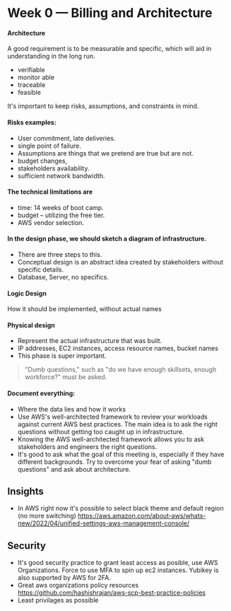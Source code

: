 # Week 0 — Billing and Architecture

#### Architecture

A good requirement is to be measurable and specific, which will aid in understanding in the long run.
* verifiable
* monitor able
* traceable
* feasible

It's important to keep risks, assumptions, and constraints in mind.

#### Risks examples:

* User commitment, late deliveries.
* single point of failure.
* Assumptions are things that we pretend are true but are not.
* budget changes,
* stakeholders availability.
* sufficient network bandwidth.

#### The technical limitations are

* time: 14 weeks of boot camp.
* budget – utilizing the free tier.
* AWS vendor selection.
#### In the design phase, we should sketch a diagram of infrastructure.

* There are three steps to this.
* Conceptual design is an abstract idea created by stakeholders without specific details.
* Database, Server, no specifics.
#### Logic Design

How it should be implemented, without actual names

#### Physical design

* Represent the actual infrastructure that was built.
* IP addresses, EC2 instances, access resource names, bucket names
* This phase is super important.

> "Dumb questions," such as "do we have enough skillsets, enough workforce?" must be asked.

#### Document everything:

* Where the data lies and how it works
* Use AWS's well-architected framework to review your workloads against current AWS best practices. The main idea is to ask the right questions without getting too caught up in infrastructure.
* Knowing the AWS well-architected framework allows you to ask stakeholders and engineers the right questions.
* It's good to ask what the goal of this meeting is, especially if they have different backgrounds. Try to overcome your fear of asking "dumb questions" and ask about architecture.

## Insights
* In AWS right now it's possible to select black theme and default region (no more switching) https://aws.amazon.com/about-aws/whats-new/2022/04/unified-settings-aws-management-console/

## Security
* It's good security practice to grant least access as posible, use AWS Organizations. Force to use MFA to spin up ec2 instances. Yubikey is also supported by AWS for 2FA.
* Great aws organizations policy resources https://github.com/hashishrajan/aws-scp-best-practice-policies
* Least privilages as possible